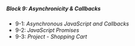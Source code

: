##### Block 9: Asynchronicity & Callbacks
*  9-1: *Asynchronous JavaScript and Callbacks*
*  9-2: *JavaScript Promises*
*  9-3: *Project - Shopping Cart*